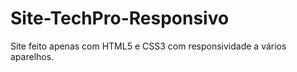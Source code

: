 # Site-TechPro-Responsivo
Site feito apenas com HTML5 e CSS3 com responsividade a vários aparelhos.
